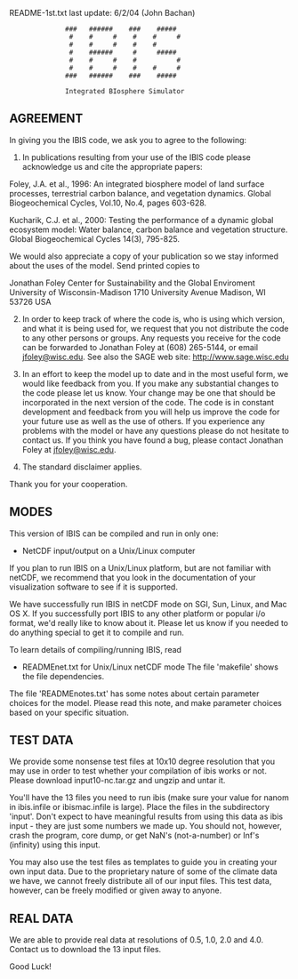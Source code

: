 README-1st.txt
last update: 6/2/04 (John Bachan)


                  ###   ######    ###    #####
                   #    #     #    #    #     #
                   #    #     #    #    #
                   #    ######     #     #####
                   #    #     #    #          #
                   #    #     #    #    #     #
                  ###   ######    ###    #####

                  Integrated BIosphere Simulator

AGREEMENT
---------

In giving you the IBIS code, we ask you to agree to the following:

1.  In publications resulting from your use of the IBIS code please
acknowledge us and cite the appropriate papers:

Foley, J.A. et al., 1996:  An integrated biosphere model of land surface
processes, terrestrial carbon balance, and vegetation dynamics.  Global
Biogeochemical Cycles, Vol.10, No.4, pages 603-628.

Kucharik, C.J. et al., 2000: Testing the performance of a dynamic global 
ecosystem model: Water balance, carbon balance and vegetation structure. 
Global Biogeochemical Cycles 14(3), 795-825.

We would also appreciate a copy of your publication so we stay informed
about the uses of the model.  Send printed copies to

Jonathan Foley
Center for Sustainability and the Global Enviroment
University of Wisconsin-Madison
1710 University Avenue
Madison, WI 53726
USA

2.  In order to keep track of where the code is, who is using which
version, and what it is being used for, we request that you not distribute
the code to any other persons or groups.  Any requests you receive for the
code can be forwarded to Jonathan Foley at (608) 265-5144, or email
jfoley@wisc.edu.  See also the SAGE web site:
http://www.sage.wisc.edu

3.  In an effort to keep the model up to date and in the most useful
form, we would like feedback from you.  If you make any substantial
changes to the code please let us know.  Your change may be one that
should be incorporated in the next version of the code.  The code is
in constant development and feedback from you will help us improve the
code for your future use as well as the use of others.  If you
experience any problems with the model or have any questions please do
not hesitate to contact us.  If you think you have found a bug, please
contact Jonathan Foley at jfoley@wisc.edu.

4.  The standard disclaimer applies.

Thank you for your cooperation.


MODES
-----

This version of IBIS can be compiled and run in only one:
* NetCDF input/output on a Unix/Linux computer

If you plan to run IBIS on a Unix/Linux platform, but are not familiar
with netCDF, we recommend that you look in the documentation of your 
visualization software to see if it is supported.

We have successfully run IBIS in netCDF mode on SGI, Sun, Linux, and
Mac OS X. If you successfully port IBIS to any other
platform or popular i/o format, we'd really like to know about it.
Please let us know if you needed to do anything special to get it to
compile and run.

To learn details of compiling/running IBIS, read
* READMEnet.txt for Unix/Linux netCDF mode
The file 'makefile' shows the file dependencies.

The file 'READMEnotes.txt' has some notes about certain parameter 
choices for the model. Please read this note, and make parameter choices 
based on your specific situation.

TEST DATA
---------

We provide some nonsense test files at 10x10 degree resolution that
you may use in order to test whether your compilation of ibis works or
not.  Please download input10-nc.tar.gz and ungzip and untar it. 
 
You'll have the 13 files you need to run ibis (make sure
your value for nanom in ibis.infile or ibismac.infile is large).
Place the files in the subdirectory 'input'.  Don't expect to have
meaningful results from using this data as ibis input - they are just
some numbers we made up.  You should not, however, crash the program,
core dump, or get NaN's (not-a-number) or Inf's (infinity) using this
input.

You may also use the test files as templates to guide you in creating
your own input data.  Due to the proprietary nature of some of the
climate data we have, we cannot freely distribute all of our input
files.  This test data, however, can be freely modified or given away
to anyone.

REAL DATA
---------
We are able to provide real data at resolutions of 0.5, 1.0, 2.0 and 4.0.
Contact us to download the 13 input files.

Good Luck!
